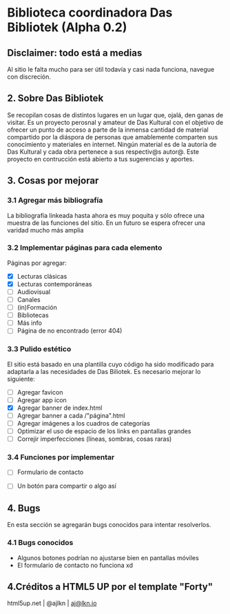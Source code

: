 # Biblioteca coordinadora Das Bibliotek (Alpha 0.2)
## Disclaimer: todo está a medias
Al sitio le falta mucho para ser útil todavía y casi nada funciona, navegue con discreción.

## 2. Sobre Das Bibliotek
Se recopilan cosas de distintos lugares en un lugar que, ojalá, den ganas de visitar.
Es un proyecto perosnal y amateur de Das Kultural con el objetivo de ofrecer un punto de acceso a parte de la inmensa cantidad de material compartido por la diáspora de personas que amablemente comparten sus conocimiento y materiales en internet. Ningún material es de la autoría de Das Kultural y cada obra pertenece a sus respectiv@s autor@. Este proyecto en contrucción está abierto a tus sugerencias y aportes.

## 3. Cosas por mejorar
### 3.1 Agregar más bibliografía
La bibliografía linkeada hasta ahora es muy poquita y sólo ofrece una muestra de las funciones del sitio. En un futuro se espera ofrecer una varidad mucho más amplia

### 3.2 Implementar páginas para cada elemento
Páginas por agregar:
- [x] Lecturas clásicas
- [x] Lecturas contemporáneas
- [ ] Audiovisual
- [ ] Canales
- [ ] (in)Formación
- [ ] Bibliotecas
- [ ] Más info
- [ ] Página de no encontrado (error 404)

### 3.3 Pulido estético
El sitio está basado en una plantilla cuyo código ha sido modificado para adaptarla a las necesidades de Das Biliotek. Es necesario mejorar lo siguiente:
- [ ] Agregar favicon
- [ ] Agregar app icon
- [x] Agregar banner de index.html
- [ ] Agregar banner a cada /"página".html
- [ ] Agregar imágenes a los cuadros de categorías
- [ ] Optimizar el uso de espacio de los links en pantallas grandes
- [ ] Correjir imperfecciones (líneas, sombras, cosas raras)

### 3.4 Funciones por implementar
- [ ] Formulario de contacto
- [ ] Un botón para compartir o algo así


## 4. Bugs
En esta sección se agregarán bugs conocidos para intentar resolverlos.

### 4.1 Bugs conocidos
- Algunos botones podrían no ajustarse bien en pantallas móviles 
- El formulario de contacto no funciona xd

## 4.Créditos a HTML5 UP por el template "Forty"

html5up.net | @ajlkn | aj@lkn.io
